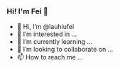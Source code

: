 ### Hi! I'm Fei 👋
- 👋 Hi, I’m @lauhiufei
- 👀 I’m interested in ...
- 🌱 I’m currently learning ...
- 💞️ I’m looking to collaborate on ...
- 📫 How to reach me ...

<!---
lauhiufei/lauhiufei is a ✨ special ✨ repository because its `README.md` (this file) appears on your GitHub profile.
You can click the Preview link to take a look at your changes.
--->
